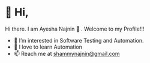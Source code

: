 # 👋 Hi, 
Hi there. I am Ayesha Najnin 👋 . Welcome to my Profile!!!
- 👀 I’m interested in Software Testing and Automation.
- 🌱 I love to learn Automation
- 📫 Reach me at shammynajnin@gmail.com

<!---
I am a passionate Software Quality Assurance Engineer from Bangladesh. In the last 03 years, I have been practicing as a Software Test Engineer. I use testrail for writing test cases, jira tool for project management, java, selenium, maven, TestNG, page object model, data-driven, page factory, generate allure reports for both mobile and web automation and extent reports also, use postman for API testing and apache Jmeter for performance testing.
--->

